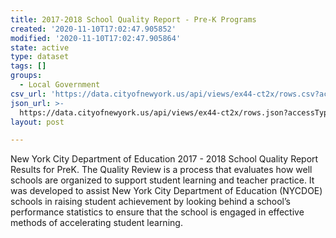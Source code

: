 ```yaml
---
title: 2017-2018 School Quality Report - Pre-K Programs
created: '2020-11-10T17:02:47.905852'
modified: '2020-11-10T17:02:47.905864'
state: active
type: dataset
tags: []
groups:
  - Local Government
csv_url: 'https://data.cityofnewyork.us/api/views/ex44-ct2x/rows.csv?accessType=DOWNLOAD'
json_url: >-
  https://data.cityofnewyork.us/api/views/ex44-ct2x/rows.json?accessType=DOWNLOAD
layout: post

---
```

New York City Department of Education 2017 - 2018 School Quality Report Results for PreK. 
The Quality Review is a process that evaluates how well schools are organized to support student learning and teacher practice. It was developed to assist New York City Department of Education (NYCDOE) schools in raising student achievement by looking behind a school’s performance statistics to ensure that the school is engaged in effective methods of accelerating student learning.
